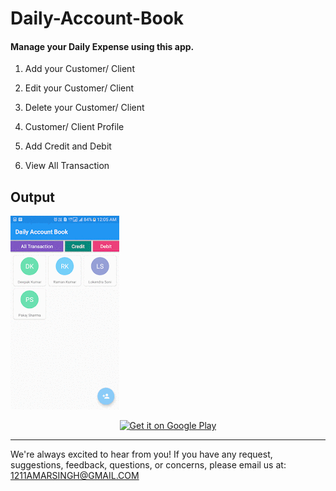 # Daily-Account-Book

#### Manage your Daily Expense using this app. 
1. Add your Customer/ Client
2. Edit your Customer/ Client
3. Delete your Customer/ Client
4. Customer/ Client Profile

5. Add Credit and Debit
6. View All Transaction

## Output 
![](https://github.com/1211amarsingh/Daily-Account-Book/blob/master/sample%20gif.gif)

<p align="center">
	<a href="https://play.google.com/store/apps/details?id=com.kv.dailyaccountbook">
		<img alt="Get it on Google Play" src="https://play.google.com/intl/en_us/badges/images/generic/en-play-badge.png" style="max-width:100%;" width="30%"/></a>

---------------------------------------------------------
We're always excited to hear from you! If you have any request, suggestions, feedback, questions, or concerns, please email us at:
<a href="mailto:1211AMARSINGH@GMAIL.COM" >1211AMARSINGH@GMAIL.COM</a>
